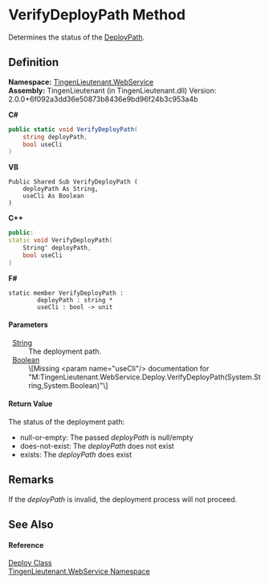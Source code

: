 # VerifyDeployPath Method


Determines the status of the <a href="bb489fd1-8f4f-7dbc-3721-2b95ffe3e1c7">DeployPath</a>.



## Definition
**Namespace:** <a href="fc700f7d-9d7b-2ccf-ed8a-45c33dbca259">TingenLieutenant.WebService</a>  
**Assembly:** TingenLieutenant (in TingenLieutenant.dll) Version: 2.0.0+6f092a3dd36e50873b8436e9bd96f24b3c953a4b

**C#**
``` C#
public static void VerifyDeployPath(
	string deployPath,
	bool useCli
)
```
**VB**
``` VB
Public Shared Sub VerifyDeployPath ( 
	deployPath As String,
	useCli As Boolean
)
```
**C++**
``` C++
public:
static void VerifyDeployPath(
	String^ deployPath, 
	bool useCli
)
```
**F#**
``` F#
static member VerifyDeployPath : 
        deployPath : string * 
        useCli : bool -> unit 
```



#### Parameters
<dl><dt>  <a href="https://learn.microsoft.com/dotnet/api/system.string" target="_blank" rel="noopener noreferrer">String</a></dt><dd>The deployment path.</dd><dt>  <a href="https://learn.microsoft.com/dotnet/api/system.boolean" target="_blank" rel="noopener noreferrer">Boolean</a></dt><dd>\[Missing &lt;param name="useCli"/&gt; documentation for "M:TingenLieutenant.WebService.Deploy.VerifyDeployPath(System.String,System.Boolean)"\]</dd></dl>

#### Return Value
The status of the deployment path: <ul><li>null-or-empty: The passed <em>deployPath</em> is null/empty</li><li>does-not-exist: The <em>deployPath</em> does not exist</li><li>exists: The <em>deployPath</em> does exist</li></ul>



## Remarks

If the *deployPath* is invalid, the deployment process will not proceed.


## See Also


#### Reference
<a href="5683af89-b278-09ee-20ef-409c1e8aa8ff">Deploy Class</a>  
<a href="fc700f7d-9d7b-2ccf-ed8a-45c33dbca259">TingenLieutenant.WebService Namespace</a>  
